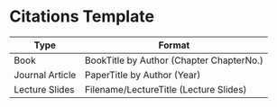 # Citations Template

| Type            | Format                                   |
| --------------- | ---------------------------------------- |
| Book            | BookTitle by Author (Chapter ChapterNo.) |
| Journal Article | PaperTitle by Author (Year)              |
| Lecture Slides  | Filename/LectureTitle (Lecture Slides)   |
